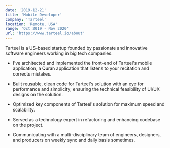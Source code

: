 ```yaml
---
date: '2019-12-21'
title: 'Mobile Developer'
company: 'Tarteel'
location: 'Remote, USA'
range: 'Oct 2019 - Nov 2020'
url: 'https://www.tarteel.io/about'
---
```


Tarteel is a US-based startup founded by passionate and innovative software engineers working in big tech companies.

- I've architected and implemented the front-end of Tarteel's mobile application, a Quran application that listens to your recitation and corrects mistakes.

- Built reusable, clean code for Tarteel's solution with an eye for performance and simplicity; ensuring the technical feasibility of UI/UX designs on the solution.

- Optimized key components of Tarteel's solution for maximum speed and scalability.

- Served as a technology expert in refactoring and enhancing codebase on the project.

- Communicating with a multi-disciplinary team of engineers, designers, and producers on weekly sync and daily basis sometimes.
